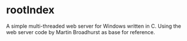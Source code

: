 # rootIndex
A simple multi-threaded web server for Windows written in C. Using the web server code by Martin Broadhurst as base for reference.


